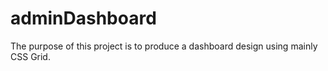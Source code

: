 # adminDashboard
The purpose of this project is to produce a dashboard design using mainly CSS Grid.
